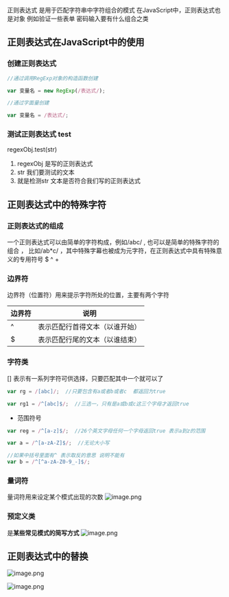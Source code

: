正则表达式 是用于匹配字符串中字符组合的模式  在JavaScript中，正则表达式也是对象
例如验证一些表单  密码输入要有什么组合之类

## 正则表达式在JavaScript中的使用
### 创建正则表达式
```javascript
//通过调用RegExp对象的构造函数创建

var 变量名 = new RegExp(/表达式/);

//通过字面量创建

var 变量名 = /表达式/;
```
### 测试正则表达式 test
regexObj.test(str)

1. regexObj 是写的正则表达式
2. str 我们要测试的文本
3. 就是检测str 文本是否符合我们写的正则表达式
## 正则表达式中的特殊字符
### 正则表达式的组成
一个正则表达式可以由简单的字符构成，例如/abc/ ,  也可以是简单的特殊字符的组合 ， 比如/ab*c/ ，其中特殊字幕也被成为元字符，在正则表达式中具有特殊意义的专用符号 $ ^ +
### 边界符
边界符（位置符）用来提示字符所处的位置，主要有两个字符

| 边界符 | 说明 |
| --- | --- |
| ^ | 表示匹配行首得文本（以谁开始） |
| $ | 表示匹配行尾的文本（以谁结束） |

### 字符类
 [] 表示有一系列字符可供选择，只要匹配其中一个就可以了
```javascript
var rg = /[abc]/;  //只要包含有a或者b或者c  都返回为true

var rg1 = /^[abc]$/;  //三选一，只有是a或b或c这三个字母才返回true

```
   - 范围符号
```javascript
var reg = /^[a-z]$/;  //26个英文字母任何一个字母返回true 表示a到z的范围

var a = /^[a-zA-Z]$/;  //无论大小写

//如果中括号里面有^ 表示取反的意思 说明不能有
var b = /^[^a-zA-Z0-9_-]$/; 
```
### 量词符
量词符用来设定某个模式出现的次数
![image.png](https://cdn.nlark.com/yuque/0/2023/png/33778458/1679923092302-e05bf1c7-532b-40a0-b5cc-67929aa1a67e.png#averageHue=%23959895&clientId=u1a433d5d-3be7-4&from=paste&height=384&id=u1d557cf3&originHeight=489&originWidth=1302&originalType=binary&ratio=1.274999976158142&rotation=0&showTitle=false&size=94257&status=done&style=none&taskId=u7620fd4a-4c82-4b39-8e62-5ffeff1f0ef&title=&width=1021.1764896837213)
### 预定义类
是**某些常见模式的简写方式**
![image.png](https://cdn.nlark.com/yuque/0/2023/png/33778458/1679923317859-d8bb6d09-856e-4a06-bff9-0bef2be3a757.png#averageHue=%238e918e&clientId=u1a433d5d-3be7-4&from=paste&height=389&id=u623c2797&originHeight=496&originWidth=1317&originalType=binary&ratio=1.274999976158142&rotation=0&showTitle=false&size=203658&status=done&style=none&taskId=u28091544-0a93-4fc2-962c-3c3fbab5fd8&title=&width=1032.9411957860684)
## 正则表达式中的替换
![image.png](https://cdn.nlark.com/yuque/0/2023/png/33778458/1679923503061-261ad8a8-21c8-40f8-87af-b3ed32109d9f.png#averageHue=%23f4f4f6&clientId=u1a433d5d-3be7-4&from=paste&height=434&id=u423d1d93&originHeight=553&originWidth=1452&originalType=binary&ratio=1.274999976158142&rotation=0&showTitle=false&size=157131&status=done&style=none&taskId=u9d05baf4-86f2-40fe-9f2a-d39c29cf7af&title=&width=1138.8235507071915)


![image.png](https://cdn.nlark.com/yuque/0/2023/png/33778458/1679923489885-d16132b2-88a2-4ba2-ba3a-ca84de55a611.png#averageHue=%23f6f6f8&clientId=u1a433d5d-3be7-4&from=paste&height=416&id=ud1d33bac&originHeight=531&originWidth=1360&originalType=binary&ratio=1.274999976158142&rotation=0&showTitle=false&size=99321&status=done&style=none&taskId=uffe7c6b0-7b63-474f-b6ec-bcea0bbdf89&title=&width=1066.6666866127966)
